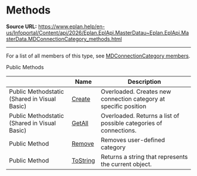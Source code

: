 # Methods

**Source URL:** https://www.eplan.help/en-us/Infoportal/Content/api/2026/Eplan.EplApi.MasterDatau~Eplan.EplApi.MasterData.MDConnectionCategory_methods.html

---

For a list of all members of this type, see [MDConnectionCategory members](Eplan.EplApi.MasterDatau~Eplan.EplApi.MasterData.MDConnectionCategory_members.html).

Public Methods

|  | Name | Description |
| --- | --- | --- |
| Public Methodstatic (Shared in Visual Basic) | [Create](Eplan.EplApi.MasterDatau~Eplan.EplApi.MasterData.MDConnectionCategory~Create.html) | Overloaded. Creates new connection category at specific position |
| Public Methodstatic (Shared in Visual Basic) | [GetAll](Eplan.EplApi.MasterDatau~Eplan.EplApi.MasterData.MDConnectionCategory~GetAll.html) | Overloaded. Returns a list of possible categories of connections. |
| Public Method | [Remove](Eplan.EplApi.MasterDatau~Eplan.EplApi.MasterData.MDConnectionCategory~Remove.html) | Removes user-defined category |
| Public Method | [ToString](Eplan.EplApi.MasterDatau~Eplan.EplApi.MasterData.MDConnectionCategory~ToString.html) | Returns a string that represents the current object. |


